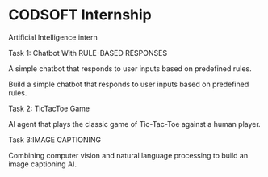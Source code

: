 # CODSOFT Internship
Artificial Intelligence intern

Task 1: Chatbot With RULE-BASED RESPONSES

A simple chatbot that responds to user inputs based on predefined rules.

Build a simple chatbot that responds to user inputs based on predefined rules.

Task 2: TicTacToe Game

AI agent that plays the classic game of Tic-Tac-Toe against a human player.

Task 3:IMAGE CAPTIONING

Combining computer vision and natural language processing to build an image captioning AI.
